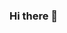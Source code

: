 ### Hi there 👋

<!--
**Jrubio018/Jrubio018** is a ✨ _special_ ✨ repository because its `README.md` (this file) appears on your GitHub profile.

Here are some ideas to get you started:

- 🔭 I’m currently working on ... Mastering Java, developing my software developing skills and finally graduating from Florida International University! 🙌 
- 🌱 I’m currently learning ... Data Structures COP 3530 🤖
- 👯 I’m looking to collaborate on ... Software Development and Algorithm problems!
- 🤔 I’m looking for help with ... Figuring out Algortihms! 🙏
- 💬 Ask me about ... Miami and what it has to offer! 🏌🏄‍♂️
- 📫 How to reach me: ... jrubi018@fiu.edu
- 😄 Pronouns: ... He/Him/His
- ⚡ Fun fact: ... I studied Fine Arts in School, and also dabbled with some Graphic Design! I recently began bible study 🙏
-  
-->
